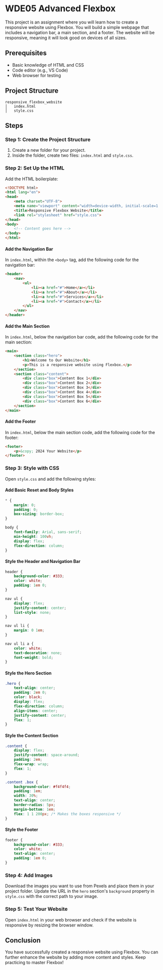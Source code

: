 
# WDE05 Advanced Flexbox

This project is an assignment where you will learn how to create a responsive website using Flexbox. You will build a simple webpage that includes a navigation bar, a main section, and a footer. The website will be responsive, meaning it will look good on devices of all sizes.

## Prerequisites

- Basic knowledge of HTML and CSS
- Code editor (e.g., VS Code)
- Web browser for testing

## Project Structure

```
responsive_flexbox_website
│   index.html
│   style.css
```

## Steps

### Step 1: Create the Project Structure

1. Create a new folder for your project.
2. Inside the folder, create two files: `index.html` and `style.css`.

### Step 2: Set Up the HTML

Add the HTML boilerplate:

```html
<!DOCTYPE html>
<html lang="en">
<head>
    <meta charset="UTF-8">
    <meta name="viewport" content="width=device-width, initial-scale=1.0">
    <title>Responsive Flexbox Website</title>
    <link rel="stylesheet" href="style.css">
</head>
<body>
    <!-- Content goes here -->
</body>
</html>
```

#### Add the Navigation Bar

In `index.html`, within the `<body>` tag, add the following code for the navigation bar:

```html
<header>
    <nav>
        <ul>
            <li><a href="#">Home</a></li>
            <li><a href="#">About</a></li>
            <li><a href="#">Services</a></li>
            <li><a href="#">Contact</a></li>
        </ul>
    </nav>
</header>
```

#### Add the Main Section

In `index.html`, below the navigation bar code, add the following code for the main section:

```html
<main>
    <section class="hero">
        <h1>Welcome to Our Website</h1>
        <p>This is a responsive website using Flexbox.</p>
    </section>
    <section class="content">
        <div class="box">Content Box 1</div>
        <div class="box">Content Box 2</div>
        <div class="box">Content Box 3</div>
        <div class="box">Content Box 4</div>
        <div class="box">Content Box 5</div>
        <div class="box">Content Box 6</div>
    </section>
</main>
```

#### Add the Footer

In `index.html`, below the main section code, add the following code for the footer:

```html
<footer>
    <p>&copy; 2024 Your Website</p>
</footer>
```

### Step 3: Style with CSS

Open `style.css` and add the following styles:

#### Add Basic Reset and Body Styles

```css
* {
    margin: 0;
    padding: 0;
    box-sizing: border-box;
}

body {
    font-family: Arial, sans-serif;
    min-height: 100vh;
    display: flex;
    flex-direction: column;
}
```

#### Style the Header and Navigation Bar

```css
header {
    background-color: #333;
    color: white;
    padding: 1em 0;
}

nav ul {
    display: flex;
    justify-content: center;
    list-style: none;
}

nav ul li {
    margin: 0 1em;
}

nav ul li a {
    color: white;
    text-decoration: none;
    font-weight: bold;
}
```

#### Style the Hero Section

```css
.hero {
    text-align: center;
    padding: 2em 0;
    color: black;
    display: flex;
    flex-direction: column;
    align-items: center;
    justify-content: center;
    flex: 1;
}
```

#### Style the Content Section

```css
.content {
    display: flex;
    justify-content: space-around;
    padding: 2em;
    flex-wrap: wrap;
    flex: 1;
}

.content .box {
    background-color: #f4f4f4;
    padding: 1em;
    width: 30%;
    text-align: center;
    border-radius: 5px;
    margin-bottom: 1em;
    flex: 1 1 200px; /* Makes the boxes responsive */
}
```

#### Style the Footer

```css
footer {
    background-color: #333;
    color: white;
    text-align: center;
    padding: 1em 0;
}
```

### Step 4: Add Images

Download the images you want to use from Pexels and place them in your project folder. Update the URL in the `hero` section's `background` property in `style.css` with the correct path to your image.

### Step 5: Test Your Website

Open `index.html` in your web browser and check if the website is responsive by resizing the browser window.

## Conclusion

You have successfully created a responsive website using Flexbox. You can further enhance the website by adding more content and styles. Keep practicing to master Flexbox!
